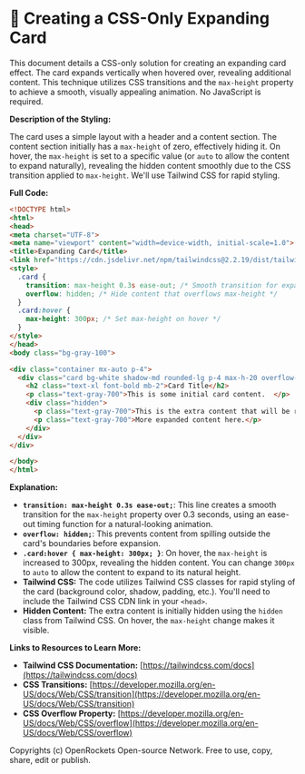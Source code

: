 # 🐞 Creating a CSS-Only Expanding Card


This document details a CSS-only solution for creating an expanding card effect.  The card expands vertically when hovered over, revealing additional content.  This technique utilizes CSS transitions and the `max-height` property to achieve a smooth, visually appealing animation. No JavaScript is required.


**Description of the Styling:**

The card uses a simple layout with a header and a content section. The content section initially has a `max-height` of zero, effectively hiding it. On hover, the `max-height` is set to a specific value (or `auto` to allow the content to expand naturally), revealing the hidden content smoothly due to the CSS transition applied to `max-height`.  We'll use Tailwind CSS for rapid styling.


**Full Code:**

```html
<!DOCTYPE html>
<html>
<head>
<meta charset="UTF-8">
<meta name="viewport" content="width=device-width, initial-scale=1.0">
<title>Expanding Card</title>
<link href="https://cdn.jsdelivr.net/npm/tailwindcss@2.2.19/dist/tailwind.min.css" rel="stylesheet">
<style>
  .card {
    transition: max-height 0.3s ease-out; /* Smooth transition for expansion */
    overflow: hidden; /* Hide content that overflows max-height */
  }
  .card:hover {
    max-height: 300px; /* Set max-height on hover */
  }
</style>
</head>
<body class="bg-gray-100">

<div class="container mx-auto p-4">
  <div class="card bg-white shadow-md rounded-lg p-4 max-h-20 overflow-hidden">
    <h2 class="text-xl font-bold mb-2">Card Title</h2>
    <p class="text-gray-700">This is some initial card content.  </p>
    <div class="hidden">
      <p class="text-gray-700">This is the extra content that will be revealed on hover.</p>
      <p class="text-gray-700">More expanded content here.</p>
    </div>
  </div>
</div>

</body>
</html>
```

**Explanation:**

* **`transition: max-height 0.3s ease-out;`**: This line creates a smooth transition for the `max-height` property over 0.3 seconds, using an ease-out timing function for a natural-looking animation.
* **`overflow: hidden;`**: This prevents content from spilling outside the card's boundaries before expansion.
* **`.card:hover { max-height: 300px; }`**: On hover, the `max-height` is increased to 300px, revealing the hidden content. You can change `300px` to `auto` to allow the content to expand to its natural height.
* **Tailwind CSS:**  The code utilizes Tailwind CSS classes for rapid styling of the card (background color, shadow, padding, etc.).  You'll need to include the Tailwind CSS CDN link in your `<head>`.
* **Hidden Content:** The extra content is initially hidden using the `hidden` class from Tailwind CSS.  On hover, the `max-height` change makes it visible.


**Links to Resources to Learn More:**

* **Tailwind CSS Documentation:** [https://tailwindcss.com/docs](https://tailwindcss.com/docs)
* **CSS Transitions:** [https://developer.mozilla.org/en-US/docs/Web/CSS/transition](https://developer.mozilla.org/en-US/docs/Web/CSS/transition)
* **CSS Overflow Property:** [https://developer.mozilla.org/en-US/docs/Web/CSS/overflow](https://developer.mozilla.org/en-US/docs/Web/CSS/overflow)


Copyrights (c) OpenRockets Open-source Network. Free to use, copy, share, edit or publish.

